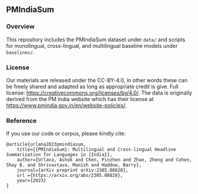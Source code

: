 ## PMIndiaSum

### Overview
This repository includes the PMIndiaSum dataset under `data/` and scripts for monolingual, cross-lingual, and multilingual baseline models under `baselines/`.

### License
Our materials are released under the CC-BY-4.0, in other words these can be freely shared and adapted as long as appropriate credit is give. Full license: https://creativecommons.org/licenses/by/4.0/. The data is originally derived from the PM India website which has their license at https://www.pmindia.gov.in/en/website-policies/.

### Reference
If you use our code or corpus, please kindly cite:

```
@article{urlana2023pmindiasum,
    title={{PMIndiaSum}: Multilingual and Cross-lingual Headline Summarization for Languages in {India}}, 
    author={Urlana, Ashok and Chen, Pinzhen and Zhao, Zheng and Cohen, Shay B. and Shrivastava, Manish and Haddow, Barry},
    journal={arXiv preprint arXiv:2305.08828},
    url ={https://arxiv.org/abs/2305.08828},
    year={2023}
}
```

